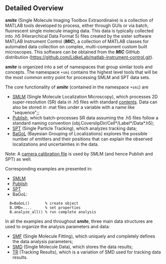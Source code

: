 ## Detailed Overview

***smite*** (Single Molecule Imaging Toolbox Extraordinaire) is a
collection of MATLAB tools developed to process, either through
GUIs or via batch, fluorescent single molecule imaging data.  This
data is typically collected into .h5 (Hierarchical Data Format 5)
files created by the sister software MATLAB Instrument Control
(***MIC***), a collection of MATLAB classes for automated data
collection on complex, multi-component custom built microscopes.
This software can be obtained from the ***MIC*** GitHub distribution
(https://github.com/LidkeLab/matlab-instrument-control.git).

***smite*** is organized into a set of namespaces that group similar
tools and concepts.  The namespace  `+smi`  contains the highest
level tools that will be the most common entry point for processing
SMLM and SPT data sets.

The core functionality of ***smite*** (contained in the namespace
`+smi`) are
- [SMLM](CoreFunctionality/SMLM) (Single Molecule Localization
  Microscopy), which processes 2D super-resolution (SR) data in .h5
  files with standard [contents](FileFormats/H5). Data can also be
  stored in .mat files under a variable with a name like "sequence";;
- [Publish](CoreFunctionality/Publish), which batch-processes SR
  data assuming the .h5 files follow a standard naming convention
  (obj.CoverslipDir/Cell*/Label*/Data*.h5);
- [SPT](CoreFunctionality/SPT) (Single Particle Tracking), which
  analyzes tracking data;
- [BaGoL](CoreFunctionality/BaGoL) (Bayesian Grouping of
  Localizations) explores the possible number of emitters and their
  positions that can explain the observed localizations and
  uncertainties in the data.

Note: A [camera calibration file](FileFormats/CalibrationFile) is
used by SMLM (and hence Publish and SPT) as well.

Corresponding examples are presented in:
- [SMLM](../MATLAB/examples/Example_SMLM_Basic.m)
- [Publish](../MATLAB/examples/Example_Publish.m)
- [SPT](../MATLAB/examples/Example_SPT.m)
- BaGoL:
```
  B=BaGoL()       % create object
  B.SMD=....      % set properties
  B.analyze_all() % run complete analysis
```

In all the examples and throughout ***smite***, three main data
structures are used to organize the analysis parameters and data:
- [SMF](DataStructures/SMF) (Single Molecule Fitting), which
  uniquely and completely defines the data analysis parameters;
- [SMD](DataStructures/SMD) (Single Molecule Data), which stores
  the data results;
- [TR](DataStructures/TR) (Tracking Results), which is a variation
  of SMD used for tracking data results.
